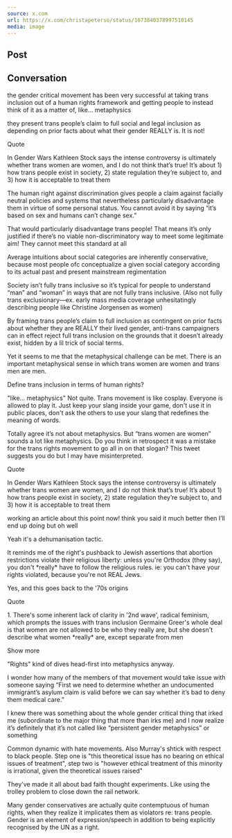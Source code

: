 ```yaml
---
source: x.com
url: https://x.com/christapeterso/status/1673840378997510145
media: image
---
```


## Post

## Conversation

the gender critical movement has been very successful at taking trans inclusion out of a human rights framework and getting people to instead think of it as a matter of, like… metaphysics



they present trans people’s claim to full social and legal inclusion as depending on prior facts about what their gender REALLY is. It is not!

Quote

In Gender Wars Kathleen Stock says the intense controversy is ultimately whether trans women are women, and I do not think that’s true! It’s about 1) how trans people exist in society, 2) state regulation they’re subject to, and 3) how it is acceptable to treat them

The human right against discrimination gives people a claim against facially neutral policies and systems that nevertheless particularly disadvantage them in virtue of some personal status. You cannot avoid it by saying “it’s based on sex and humans can’t change sex.”

That would particularly disadvantage trans people! That means it’s only justified if there’s no viable non-discriminatory way to meet some legitimate aim! They cannot meet this standard at all

Average intuitions about social categories are inherently conservative, because most people ofc conceptualize a given social category according to its actual past and present mainstream regimentation

Society isn’t fully trans inclusive so it’s typical for people to understand “man” and “woman” in ways that are not fully trans inclusive. (Also not fully trans exclusionary—ex. early mass media coverage unhesitatingly describing people like Christine Jorgensen as women)

By framing trans people’s claim to full inclusion as contingent on prior facts about whether they are REALLY their lived gender, anti-trans campaigners can in effect reject full trans inclusion on the grounds that it doesn’t already exist, hidden by a lil trick of social terms.

Yet it seems to me that the metaphysical challenge can be met. There is an important metaphysical sense in which trans women are women and trans men are men.

Define trans inclusion in terms of human rights?

"like… metaphysics" Not quite. Trans movement is like cosplay.  Everyone is allowed to play it. Just keep your slang inside your game, don't use it in public places, don't ask the others to use your slang that redefines the meaning of words.

Totally agree it’s not about metaphysics. But “trans women are women” sounds a lot like metaphysics. Do you think in retrospect it was a mistake for the trans rights movement to go all in on that slogan? This tweet suggests you do but I may have misinterpreted.

Quote

In Gender Wars Kathleen Stock says the intense controversy is ultimately whether trans women are women, and I do not think that’s true! It’s about 1) how trans people exist in society, 2) state regulation they’re subject to, and 3) how it is acceptable to treat them

working an article about this point now! think you said it much better then I’ll end up doing but oh well

Yeah it's a dehumanisation tactic.

It reminds me of the right's pushback to Jewish assertions that abortion restrictions violate their religious liberty: unless you're Orthodox (they say), you don't \*really\* have to follow the religious rules. ie: you can't have your rights violated, because you're not REAL Jews.

Yes, and this goes back to the '70s origins

Quote

1\. There's some inherent lack of clarity in '2nd wave', radical feminism, which prompts the issues with trans inclusion Germaine Greer's whole deal is that women are not allowed to be who they really are, but she doesn't describe what women \*really\* are, except separate from men

Show more

"Rights" kind of dives head-first into metaphysics anyway.

I wonder how many of the members of that movement would take issue with someone saying “First we need to determine whether an undocumented immigrant’s asylum claim is valid before we can say whether it’s bad to deny them medical care.”

I knew there was something about the whole gender critical thing that irked me (subordinate to the major thing that more than irks me) and I now realize it’s definitely that it’s not called like “persistent gender metaphysics” or something

Common dynamic with hate movements. Also Murray's shtick with respect to black people. Step one is "this theoretical issue has no bearing on ethical issues of treatment", step two is "however ethical treatment of this minority is irrational, given the theoretical issues raised"

They've made it all about bad faith thought experiments. Like using the trolley problem to close down the rail network.

Many gender conservatives are actually quite contemptuous of human rights, when they realize it implicates them as violators re: trans people. Gender is an element of expression/speech in addition to being explicitly recognised by the UN as a right.
